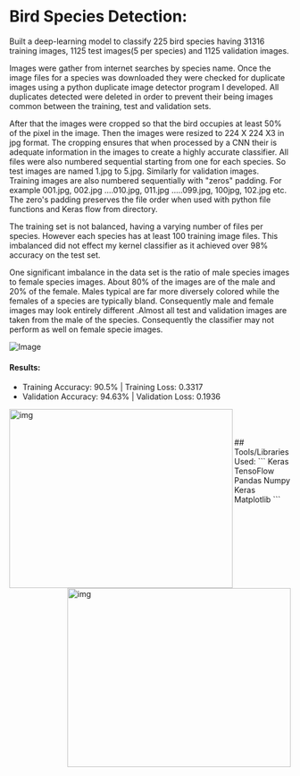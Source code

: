 # Bird Species Detection:

Built a deep-learning model to classify 225 bird species having 31316 training images, 1125 test images(5 per species) and 1125 validation images.

Images were gather from internet searches by species name. Once the image files for a species was downloaded they were checked for duplicate images using a python duplicate image detector program I developed. All duplicates detected were deleted in order to prevent their being images common between the training, test and validation sets.

After that the images were cropped so that the bird occupies at least 50% of the pixel in the image. Then the images were resized to 224 X 224 X3 in jpg format. The cropping ensures that when processed by a CNN their is adequate information in the images to create a highly accurate classifier. All files were also numbered sequential starting from one for each species. So test images are named 1.jpg to 5.jpg. Similarly for validation images. Training images are also numbered sequentially with "zeros" padding. For example 001.jpg, 002.jpg ….010.jpg, 011.jpg …..099.jpg, 100jpg, 102.jpg etc. The zero's padding preserves the file order when used with python file functions and Keras flow from directory.

The training set is not balanced, having a varying number of files per species. However each species has at least 100 training image files. This imbalanced did not effect my kernel classifier as it achieved over 98% accuracy on the test set.

One significant imbalance in the data set is the ratio of male species images to female species images. About 80% of the images are of the male and 20% of the female. Males typical are far more diversely colored while the females of a species are typically bland. Consequently male and female images may look entirely different .Almost all test and validation images are taken from the male of the species. Consequently the classifier may not perform as well on female specie images.

![Image](https://i.ibb.co/WKWdVnH/Screenshot-2021-05-06-at-5-39-04-PM.png)

#### Results: 
  - Training Accuracy: 90.5% | Training Loss: 0.3317
  - Validation Accuracy: 94.63% | Validation Loss: 0.1936


<img align="left" alt="img" src="https://i.ibb.co/y6MMc3s/Screenshot-2021-05-06-at-5-41-21-PM.png" width="400" height="320" />
<img align="right" alt="img" src="https://i.ibb.co/pb4SVWz/Screenshot-2021-05-06-at-5-41-08-PM.png" width="400" height="320" />
<br />
<br />
<br />
## Tools/Libraries Used:
```
Keras
TensoFlow
Pandas
Numpy
Keras
Matplotlib
```
